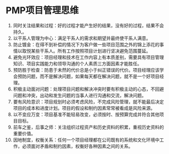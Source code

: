 # PMP项目管理思维

1. 同时关注结果和过程：好的过程才能产生好的结果，没有好的过程，结果不会持久。
2. 以干系人管理为中心：满足干系人的需求和期望并最终使干系人满意。
3. 防止镀金：在得不到补偿的情况下为客户做一些项目范围之外的锦上添花的事情以取悦某些干系人。所有工作按照项目计划进行坚决避免范围蔓延。
4. 避免光环效应：项目经理和技术在工作内容上有本质差别，需要具有项目管理知识、项目实践能力和领导沟通的个人素质三方面因素才能胜任。
5. 预防胜于检查：防患于未然的代价总是小于纠正错误的代价。项目经理应该学会预防问题，而不是解决问题，如果每天都在解决问题，就不是一个好项目经理。
6. 积极主动面对问题：处理项目问题和解决冲突时要有积极主动的心态，不回避问题和冲突，出动和发生问题的当事人进行沟通和交流，解决问题。
7. 要有风险意识：项目规划时必须考虑风险，不完成风险管理，就不能最后决定项目的成本和进度计划。项目的假设和制约因素常常被看成是风险来源。
8. 以不变应万变：项目基准不能轻易改变，必须按时、按预算完成并符合其他项目目标。
9. 前车之鉴，后事之师：关注组织过程资产和历史资料的积累，重视历史资料的重要价值。
10. 因地制宜，权衡关系：任何一个项目经理都在公司既有的系统和文化环境中工作，必须面对矛盾和制约因素，权衡好各种因素之间的关系。